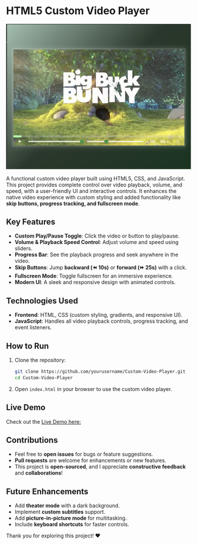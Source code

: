 # HTML5 Custom Video Player

![project SS](image.png)

A functional custom video player built using HTML5, CSS, and JavaScript. This project provides complete control over video playback, volume, and speed, with a user-friendly UI and interactive controls. It enhances the native video experience with custom styling and added functionality like **skip buttons, progress tracking, and fullscreen mode**.

## Key Features
- **Custom Play/Pause Toggle**: Click the video or button to play/pause.
- **Volume & Playback Speed Control**: Adjust volume and speed using sliders.
- **Progress Bar**: See the playback progress and seek anywhere in the video.
- **Skip Buttons**: Jump **backward (⏪ 10s)** or **forward (⏩ 25s)** with a click.
- **Fullscreen Mode**: Toggle fullscreen for an immersive experience.
- **Modern UI**: A sleek and responsive design with animated controls.

## Technologies Used
- **Frontend**: HTML, CSS (custom styling, gradients, and responsive UI).
- **JavaScript**: Handles all video playback controls, progress tracking, and event listeners.

## How to Run
1. Clone the repository:
   ```bash
   git clone https://github.com/yourusername/Custom-Video-Player.git
   cd Custom-Video-Player
   ```
2. Open `index.html` in your browser to use the custom video player.

## Live Demo
Check out the [Live Demo here:](https://chrisroland.github.io/HTML5-Custom-Video-Player/)

## Contributions
- Feel free to **open issues** for bugs or feature suggestions.
- **Pull requests** are welcome for enhancements or new features.
- This project is **open-sourced**, and I appreciate **constructive feedback** and **collaborations**!

## Future Enhancements
- Add **theater mode** with a dark background.
- Implement **custom subtitles** support.
- Add **picture-in-picture mode** for multitasking.
- Include **keyboard shortcuts** for faster controls.

Thank you for exploring this project! ❤️